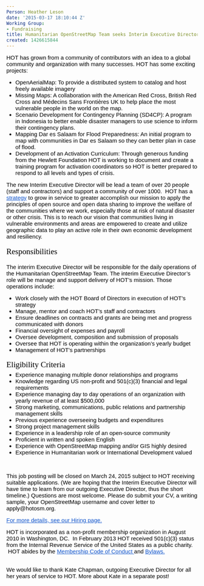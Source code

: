 ```yaml
---
Person: Heather Leson
date: '2015-03-17 18:10:44 Z'
Working Group:
- Fundraising
title: Humanitarian OpenStreetMap Team seeks Interim Executive Director
created: 1426615844
---
```

<p><span style="font-size: 15px; font-family: Arial; color: #000000; background-color: transparent; font-style: normal; font-variant: normal; text-decoration: none; vertical-align: baseline;">HOT has grown from a community of contributors with an idea to a global community and organization with many successes. HOT has some exciting projects:</span></p><ul><li><span style="font-size: 15px; font-family: Arial; color: #000000; background-color: transparent; font-weight: normal; font-style: normal; font-variant: normal; text-decoration: none; vertical-align: baseline;">OpenAerialMap: To provide a distributed system to catalog and host freely available imagery</span></li><li><span style="font-size: 15px; font-family: Arial; color: #000000; background-color: transparent; font-weight: normal; font-style: normal; font-variant: normal; text-decoration: none; vertical-align: baseline;">Missing Maps: A collaboration with the American Red Cross, British Red Cross and Médecins Sans Frontières UK to help place the most vulnerable people in the world on the map.</span></li><li><span style="font-size: 15px; font-family: Arial; color: #000000; background-color: transparent; font-weight: normal; font-style: normal; font-variant: normal; text-decoration: none; vertical-align: baseline;">Scenario Development for Contingency Planning (SD4CP): A program in Indonesia to better enable disaster managers to use science to inform their contingency plans.</span></li><li><span style="font-size: 15px; font-family: Arial; color: #000000; background-color: transparent; font-weight: normal; font-style: normal; font-variant: normal; text-decoration: none; vertical-align: baseline;">Mapping Dar es Salaam for Flood Preparedness: An initial program to map with communities in Dar es Salaam so they can better plan in case of flood. </span></li><li><span style="font-size: 15px; font-family: Arial; color: #000000; background-color: transparent; font-weight: normal; font-style: normal; font-variant: normal; text-decoration: none; vertical-align: baseline;">Development of an Activation Curriculum: Through generous funding from the Hewlett Foundation HOT is working to document and create a training program for activation coordinators so HOT is better prepared to respond to all levels and types of crisis.</span></li></ul><p><span style="font-size: 15px; font-family: Arial; color: #000000; background-color: transparent; font-weight: normal; font-style: normal; font-variant: normal; text-decoration: none; vertical-align: baseline;">The new Interim Executive Director will be lead a team of over 20 people (staff and contractors) and support a community of over 1000. &nbsp;HOT has a </span><a style="text-decoration: none;" href="https://docs.google.com/document/d/1ZXtlIEmKUKIaQVR__A08m3gF1tMN-EAY1eIpEDwE07g/edit?usp=sharing"><span style="font-size: 15px; font-family: Arial; color: #1155cc; background-color: transparent; font-weight: normal; font-style: normal; font-variant: normal; text-decoration: underline; vertical-align: baseline;">strategy</span></a><span style="font-size: 15px; font-family: Arial; color: #000000; background-color: transparent; font-weight: normal; font-style: normal; font-variant: normal; text-decoration: none; vertical-align: baseline;"> to grow in service to greater accomplish our mission to apply the principles of open source and open data sharing to improve the welfare of the communities where we work, especially those at risk of natural disaster or other crisis. This is to reach our vision that communities living in vulnerable environments and areas are empowered to create and utilize geographic data to play an active role in their own economic development and resiliency. </span></p><h2 style="line-height: 1.656; margin-top: 10pt; margin-bottom: 0pt;" dir="ltr"><span style="font-size: 21px; font-family: 'Trebuchet MS'; color: #000000; background-color: transparent; font-weight: normal; font-style: normal; font-variant: normal; text-decoration: none; vertical-align: baseline;">Responsibilities</span></h2><p><span style="font-size: 15px; font-family: Arial; color: #000000; background-color: transparent; font-weight: normal; font-style: normal; font-variant: normal; text-decoration: none; vertical-align: baseline;">The interim Executive Director will be responsible for the daily operations of the Humanitarian OpenStreetMap Team. The interim Executive Director’s role will be manage and support delivery of HOT’s mission. Those operations include:</span></p><ul style="margin-top: 0pt; margin-bottom: 0pt;"><li style="list-style-type: disc; font-size: 15px; font-family: Arial; color: #000000; background-color: transparent; font-weight: normal; font-style: normal; font-variant: normal; text-decoration: none; vertical-align: baseline;" dir="ltr"><span style="font-size: 15px; font-family: Arial; color: #000000; background-color: transparent; font-weight: normal; font-style: normal; font-variant: normal; text-decoration: none; vertical-align: baseline;">Work closely with the HOT Board of Directors in execution of HOT’s strategy</span></li><li style="list-style-type: disc; font-size: 15px; font-family: Arial; color: #000000; background-color: transparent; font-weight: normal; font-style: normal; font-variant: normal; text-decoration: none; vertical-align: baseline;" dir="ltr"><span style="font-size: 15px; font-family: Arial; color: #000000; background-color: transparent; font-weight: normal; font-style: normal; font-variant: normal; text-decoration: none; vertical-align: baseline;">Manage, mentor and coach HOT’s staff and contractors</span></li><li style="list-style-type: disc; font-size: 15px; font-family: Arial; color: #000000; background-color: transparent; font-weight: normal; font-style: normal; font-variant: normal; text-decoration: none; vertical-align: baseline;" dir="ltr"><span style="font-size: 15px; font-family: Arial; color: #000000; background-color: transparent; font-weight: normal; font-style: normal; font-variant: normal; text-decoration: none; vertical-align: baseline;">Ensure deadlines on contracts and grants are being met and progress communicated with donors</span></li><li style="list-style-type: disc; font-size: 15px; font-family: Arial; color: #000000; background-color: transparent; font-weight: normal; font-style: normal; font-variant: normal; text-decoration: none; vertical-align: baseline;" dir="ltr"><span style="font-size: 15px; font-family: Arial; color: #000000; background-color: transparent; font-weight: normal; font-style: normal; font-variant: normal; text-decoration: none; vertical-align: baseline;">Financial oversight of expenses and payroll</span></li><li style="list-style-type: disc; font-size: 15px; font-family: Arial; color: #000000; background-color: transparent; font-weight: normal; font-style: normal; font-variant: normal; text-decoration: none; vertical-align: baseline;" dir="ltr"><span style="font-size: 15px; font-family: Arial; color: #000000; background-color: transparent; font-weight: normal; font-style: normal; font-variant: normal; text-decoration: none; vertical-align: baseline;">Oversee development, composition and submission of proposals</span></li><li style="list-style-type: disc; font-size: 15px; font-family: Arial; color: #000000; background-color: transparent; font-weight: normal; font-style: normal; font-variant: normal; text-decoration: none; vertical-align: baseline;" dir="ltr"><span style="font-size: 15px; font-family: Arial; color: #000000; background-color: transparent; font-weight: normal; font-style: normal; font-variant: normal; text-decoration: none; vertical-align: baseline;">Oversee that HOT is operating within the organization’s yearly budget</span></li><li style="list-style-type: disc; font-size: 15px; font-family: Arial; color: #000000; background-color: transparent; font-weight: normal; font-style: normal; font-variant: normal; text-decoration: none; vertical-align: baseline;" dir="ltr"><span style="font-size: 15px; font-family: Arial; color: #000000; background-color: transparent; font-weight: normal; font-style: normal; font-variant: normal; text-decoration: none; vertical-align: baseline;">Management of HOT’s partnerships</span></li></ul><h2 style="line-height: 1.656; margin-top: 10pt; margin-bottom: 0pt;" dir="ltr"><span style="font-size: 21px; font-family: 'Trebuchet MS'; color: #000000; background-color: transparent; font-weight: normal; font-style: normal; font-variant: normal; text-decoration: none; vertical-align: baseline;">Eligibility Criteria</span></h2><ul style="margin-top: 0pt; margin-bottom: 0pt;"><li style="list-style-type: disc; font-size: 15px; font-family: Arial; color: #000000; background-color: transparent; font-weight: normal; font-style: normal; font-variant: normal; text-decoration: none; vertical-align: baseline;" dir="ltr"><span style="font-size: 15px; font-family: Arial; color: #000000; background-color: transparent; font-weight: normal; font-style: normal; font-variant: normal; text-decoration: none; vertical-align: baseline;">Experience managing multiple donor relationships and programs</span></li><li style="list-style-type: disc; font-size: 15px; font-family: Arial; color: #000000; background-color: transparent; font-weight: normal; font-style: normal; font-variant: normal; text-decoration: none; vertical-align: baseline;" dir="ltr"><span style="font-size: 15px; font-family: Arial; color: #000000; background-color: transparent; font-weight: normal; font-style: normal; font-variant: normal; text-decoration: none; vertical-align: baseline;">Knowledge regarding US non-profit and 501(c)(3) financial and legal requirements</span></li><li style="list-style-type: disc; font-size: 15px; font-family: Arial; color: #000000; background-color: transparent; font-weight: normal; font-style: normal; font-variant: normal; text-decoration: none; vertical-align: baseline;" dir="ltr"><span style="font-size: 15px; font-family: Arial; color: #000000; background-color: transparent; font-weight: normal; font-style: normal; font-variant: normal; text-decoration: none; vertical-align: baseline;">Experience managing day to day operations of an organization with yearly revenue of at least $500,000</span></li><li style="list-style-type: disc; font-size: 15px; font-family: Arial; color: #000000; background-color: transparent; font-weight: normal; font-style: normal; font-variant: normal; text-decoration: none; vertical-align: baseline;" dir="ltr"><span style="font-size: 15px; font-family: Arial; color: #000000; background-color: transparent; font-weight: normal; font-style: normal; font-variant: normal; text-decoration: none; vertical-align: baseline;">Strong marketing, communications, public relations and partnership management skills</span></li><li style="list-style-type: disc; font-size: 15px; font-family: Arial; color: #000000; background-color: transparent; font-weight: normal; font-style: normal; font-variant: normal; text-decoration: none; vertical-align: baseline;" dir="ltr"><span style="font-size: 15px; font-family: Arial; color: #000000; background-color: transparent; font-weight: normal; font-style: normal; font-variant: normal; text-decoration: none; vertical-align: baseline;">Previous experience overseeing budgets and expenditures</span></li><li style="list-style-type: disc; font-size: 15px; font-family: Arial; color: #000000; background-color: transparent; font-weight: normal; font-style: normal; font-variant: normal; text-decoration: none; vertical-align: baseline;" dir="ltr"><span style="font-size: 15px; font-family: Arial; color: #000000; background-color: transparent; font-weight: normal; font-style: normal; font-variant: normal; text-decoration: none; vertical-align: baseline;">Strong project management skills</span></li><li style="list-style-type: disc; font-size: 15px; font-family: Arial; color: #000000; background-color: transparent; font-weight: normal; font-style: normal; font-variant: normal; text-decoration: none; vertical-align: baseline;" dir="ltr"><span style="font-size: 15px; font-family: Arial; color: #000000; background-color: transparent; font-weight: normal; font-style: normal; font-variant: normal; text-decoration: none; vertical-align: baseline;">Experience in a leadership role of an open-source community</span></li><li style="list-style-type: disc; font-size: 15px; font-family: Arial; color: #000000; background-color: transparent; font-weight: normal; font-style: normal; font-variant: normal; text-decoration: none; vertical-align: baseline;" dir="ltr"><span style="font-size: 15px; font-family: Arial; color: #000000; background-color: transparent; font-weight: normal; font-style: normal; font-variant: normal; text-decoration: none; vertical-align: baseline;">Proficient in written and spoken English</span></li><li style="list-style-type: disc; font-size: 15px; font-family: Arial; color: #000000; background-color: transparent; font-weight: normal; font-style: normal; font-variant: normal; text-decoration: none; vertical-align: baseline;" dir="ltr"><span style="font-size: 15px; font-family: Arial; color: #000000; background-color: transparent; font-weight: normal; font-style: normal; font-variant: normal; text-decoration: none; vertical-align: baseline;">Experience with OpenStreetMap mapping and/or GIS highly desired</span></li><li style="list-style-type: disc; font-size: 15px; font-family: Arial; color: #000000; background-color: transparent; font-weight: normal; font-style: normal; font-variant: normal; text-decoration: none; vertical-align: baseline;" dir="ltr"><span style="font-size: 15px; font-family: Arial; color: #000000; background-color: transparent; font-weight: normal; font-style: normal; font-variant: normal; text-decoration: none; vertical-align: baseline;">Experience in Humanitarian work or International Development valued</span></li></ul><p>&nbsp;</p><p><span style="font-size: 15px; font-family: Arial; color: #000000; background-color: transparent; font-weight: normal; font-style: normal; font-variant: normal; text-decoration: none; vertical-align: baseline;">This job posting will be closed on March 24, 2015 subject to HOT receiving suitable applications. (We are hoping that the Interim Executive Director will have time to learn from our outgoing Executive Director, thus the short timeline.) Questions are most welcome. Please do submit your CV, a writing sample, your OpenStreetMap username and cover letter to apply@hotosm.org. </span></p><p><a style="text-decoration: none;" href="http://hot.openstreetmap.org/get_involved/interim_executive_director"><span style="font-size: 15px; font-family: Arial; color: #1155cc; background-color: transparent; font-weight: normal; font-style: normal; font-variant: normal; text-decoration: underline; vertical-align: baseline;">For more details, see our Hiring page.</span></a></p><p><span style="font-size: 15px; font-family: Arial; color: #000000; background-color: transparent; font-weight: normal; font-style: normal; font-variant: normal; text-decoration: none; vertical-align: baseline;">HOT is incorporated as a non-profit membership organization in August 2010 in Washington, DC. &nbsp;In February 2013 HOT received 501(c)(3) status from the Internal Revenue Service of the United States as a public charity. &nbsp;HOT abides by the </span><a style="text-decoration: none;" href="http://wiki.openstreetmap.org/w/images/2/2f/HOT_Membership_Code--proposal_for_annual_meeting_2014.pdf"><span style="font-size: 15px; font-family: Arial; color: #1155cc; background-color: transparent; font-weight: normal; font-style: normal; font-variant: normal; text-decoration: underline; vertical-align: baseline;">Membership Code of Conduct </span></a><span style="font-size: 15px; font-family: Arial; color: #000000; background-color: transparent; font-weight: normal; font-style: normal; font-variant: normal; text-decoration: none; vertical-align: baseline;">and </span><a style="text-decoration: none;" href="http://hot.openstreetmap.org/our_board/incorporation"><span style="font-size: 15px; font-family: Arial; color: #1155cc; background-color: transparent; font-weight: normal; font-style: normal; font-variant: normal; text-decoration: underline; vertical-align: baseline;">Bylaws.</span></a></p><p><br><span style="font-size: 15px; font-family: Arial; color: #000000; background-color: transparent; font-weight: normal; font-style: normal; font-variant: normal; text-decoration: none; vertical-align: baseline;">We would like to thank Kate Chapman, outgoing Executive Director for all her years of service to HOT. More about Kate in a separate post!</span></p>
